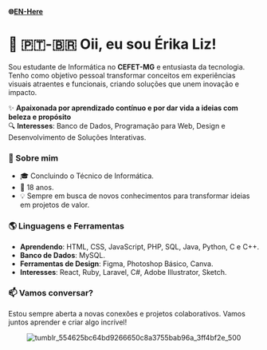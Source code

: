 **🌐[EN-Here](/README-EN.md)**

# 🌼 🇵🇹-🇧🇷 Oii, eu sou Érika Liz!

<div> 

  Sou estudante de Informática no **CEFET-MG** e entusiasta da tecnologia. Tenho como objetivo pessoal transformar conceitos em experiências visuais atraentes e funcionais, criando   soluções que unem inovação e impacto.
  
  ✨ **Apaixonada por aprendizado contínuo e por dar vida a ideias com beleza e propósito**  
  🔍 **Interesses**: Banco de Dados, Programação para Web, Design e Desenvolvimento de Soluções Interativas.

</div>

<div>

  ### 🌟 Sobre mim
  - 🎓 Concluindo o Técnico de Informática.
  - 🎂 18 anos.
  - 💡 Sempre em busca de novos conhecimentos para transformar ideias em projetos de valor.

</div>

<div>

  ### 🌎 Linguagens e Ferramentas
  - **Aprendendo**: HTML, CSS, JavaScript, PHP, SQL, Java, Python, C e C++.
  - **Banco de Dados**: MySQL. 
  - **Ferramentas de Design**: Figma, Photoshop Básico, Canva.
  - **Interesses**: React, Ruby, Laravel, C#, Adobe Illustrator, Sketch.

</div>

<div> 

  ### 📫 **Vamos conversar?**  
  Estou sempre aberta a novas conexões e projetos colaborativos. Vamos juntos aprender e criar algo incrível!

</div>

<div align="center">

![tumblr_554625bc64bd9266650c8a3755bab96a_3ff4bf2e_500](https://github.com/user-attachments/assets/55aece4c-657c-4770-91f8-7b152dc35039)

</div>
